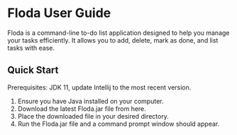 # Floda User Guide

Floda is a command-line to-do list application designed to help you manage your tasks efficiently. It allows you to add, delete, mark as done, and list tasks with ease.
## Quick Start

Prerequisites: JDK 11, update Intellij to the most recent version.

1. Ensure you have Java installed on your computer.
2. Download the latest Floda.jar file from here.
3. Place the downloaded file in your desired directory.
4. Run the Floda.jar file and a command prompt window should appear.
